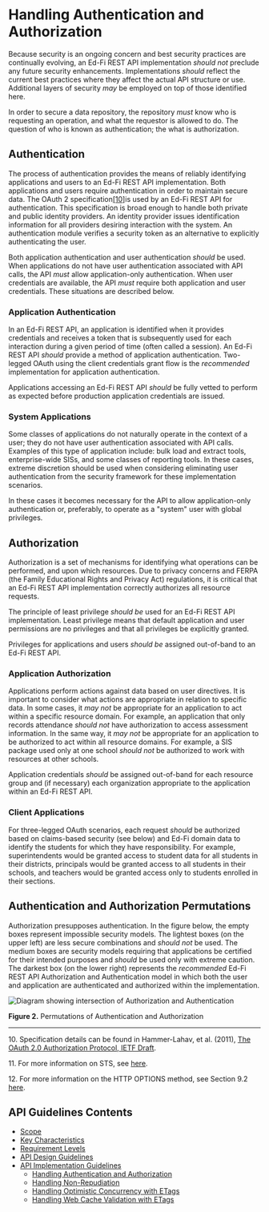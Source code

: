 # Handling Authentication and Authorization

Because security is an ongoing concern and best security practices are
continually evolving, an Ed-Fi REST API implementation _should not_ preclude any
future security enhancements. Implementations _should_ reflect the current best
practices where they affect the actual API structure or use. Additional layers
of security _may_ be employed on top of those identified here.

In order to secure a data repository, the repository _must_ know who is
requesting an operation, and what the requestor is allowed to do. The question
of who is known as authentication; the what is authorization.

## Authentication

The process of authentication provides the means of reliably identifying
applications and users to an Ed-Fi REST API implementation. Both applications
and users require authentication in order to maintain secure data. The OAuth 2
specification[\[10\]](#f10)is used by an
Ed-Fi REST API for authentication. This specification is broad enough to handle
both private and public identity providers. An identity provider issues
identification information for all providers desiring interaction with the
system. An authentication module verifies a security token as an alternative to
explicitly authenticating the user.

Both application authentication and user authentication _should_ be used. When
applications do not have user authentication associated with API calls, the API
_must_ allow application-only authentication. When user credentials are
available, the API _must_ require both application and user credentials. These
situations are described below.

### Application Authentication

In an Ed-Fi REST API, an application is identified when it provides credentials
and receives a token that is subsequently used for each interaction during a
given period of time (often called a session). An Ed-Fi REST API _should_
provide a method of application authentication. Two-legged OAuth using the
client credentials grant flow is the _recommended_ implementation for
application authentication.

Applications accessing an Ed-Fi REST API _should_ be fully vetted to perform as
expected before production application credentials are issued.

### System Applications

Some classes of applications do not naturally operate in the context of a user;
they do not have user authentication associated with API calls. Examples of this
type of application include: bulk load and extract tools, enterprise-wide SISs,
and some classes of reporting tools. In these cases, extreme discretion should
be used when considering eliminating user authentication from the security
framework for these implementation scenarios.

In these cases it becomes necessary for the API to allow application-only
authentication or, preferably, to operate as a "system" user with global
privileges.

## Authorization

Authorization is a set of mechanisms for identifying what operations can be
performed, and upon which resources. Due to privacy concerns and FERPA (the
Family Educational Rights and Privacy Act) regulations, it is critical that an
Ed-Fi REST API implementation correctly authorizes all resource requests.

The principle of least privilege _should be_ used for an Ed-Fi REST API
implementation. Least privilege means that default application and user
permissions are no privileges and that all privileges be explicitly granted.

Privileges for applications and users _should be_ assigned out-of-band to an
Ed-Fi REST API.

### Application Authorization

Applications perform actions against data based on user directives. It is
important to consider what actions are appropriate in relation to specific data.
In some cases, it _may not_ be appropriate for an application to act within a
specific resource domain. For example, an application that only records
attendance _should not_ have authorization to access assessment information. In
the same way, it _may not_ be appropriate for an application to be authorized to
act within all resource domains. For example, a SIS package used only at one
school _should not_ be authorized to work with resources at other schools.

Application credentials _should_ be assigned out-of-band for each resource group
and (if necessary) each organization appropriate to the application within an
Ed-Fi REST API.

### Client Applications

For three-legged OAuth scenarios, each request _should_ be authorized based on
claims-based security (see below) and Ed-Fi domain data to identify the students
for which they have responsibility. For example, superintendents would be
granted access to student data for all students in their districts, principals
would be granted access to all students in their schools, and teachers would be
granted access only to students enrolled in their sections.

## Authentication and Authorization Permutations

Authorization presupposes authentication. In the figure below, the empty boxes
represent impossible security models. The lightest boxes (on the upper left) are
less secure combinations and _should not_ be used. The medium boxes are security
models requiring that applications be certified for their intended purposes and
_should_ be used only with extreme caution. The darkest box (on the lower right)
represents the _recommended_ Ed-Fi REST API Authorization and Authentication
model in which both the user and application are authenticated and authorized
within the implementation.

![Diagram showing intersection of Authorization and
Authentication](Authentication-Figure.jpg)

**Figure 2.** Permutations of Authentication and Authorization

-----

<a name="f10"></a>10. Specification details can be found in Hammer-Lahav, et al.
(2011), [The OAuth 2.0 Authorization Protocol, IETF
Draft](http://tools.ietf.org/pdf/draft-ietf-oauth-v2-12.pdf).

<a name="f11"></a>11. For more information on STS, see
[here](http://en.wikipedia.org/wiki/Security_token_service).

<a name="f12"></a>12. For more information on the HTTP OPTIONS method,
see Section 9.2 [here](http://www.w3.org/Protocols/rfc2616/rfc2616-sec9.html).

## API Guidelines Contents

* [Scope](../SCOPE.md)
* [Key Characteristics](../KEY-CHARACTERISTICS.md)
* [Requirement Levels](../REQUIREMENT-LEVELS.md)
* [API Design Guidelines](../API-DESIGN-GUIDELINES/README.md)
* [API Implementation Guidelines](../API-IMPLEMENTATION-GUIDELINES/README.md)
  * [Handling Authentication and Authorization](AUTH.md)
  * [Handling Non-Repudiation](NON-REPUDIATION.md)
  * [Handling Optimistic Concurrency with ETags](OPTIMISTIC-CONCURRENCY.md)
  * [Handling Web Cache Validation with ETags](CACHE-VALIDATION.md)
